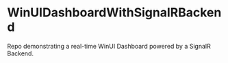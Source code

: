 # WinUIDashboardWithSignalRBackend
 Repo demonstrating a real-time WinUI Dashboard powered by a SignalR Backend.
